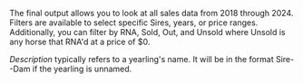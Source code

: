 The final output allows you to look at all sales data from 2018 through 2024. Filters are available to select specific Sires, years, or price ranges. Additionally, you can filter by RNA, Sold, Out, and Unsold where Unsold is any horse that RNA'd at a price of $0.

*Description* typically refers to a yearling's name. It will be in the format Sire--Dam if the yearling is unnamed.